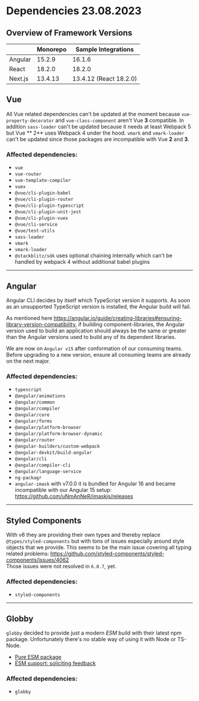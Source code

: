 # Dependencies 23.08.2023

## Overview of Framework Versions

|         | Monorepo | Sample Integrations    |
| ------- | -------- | ---------------------- |
| Angular | 15.2.9   | 16.1.6                 |
| React   | 18.2.0   | 18.2.0                 |
| Next.js | 13.4.13  | 13.4.12 (React 18.2.0) |

## Vue

All Vue related dependencies can't be updated at the moment because `vue-property-decorator` and `vue-class-component`
aren't Vue **3** compatible. In addition `sass-loader` can't be updated because it needs at least Webpack 5 but Vue **
2** uses Webpack 4 under the hood. `vmark` and `vmark-loader` can't be updated since those packages are incompatible
with Vue **2** and **3**.

### Affected dependencies:

- `vue`
- `vue-router`
- `vue-template-compiler`
- `vuex`
- `@vue/cli-plugin-babel`
- `@vue/cli-plugin-router`
- `@vue/cli-plugin-typescript`
- `@vue/cli-plugin-unit-jest`
- `@vue/cli-plugin-vuex`
- `@vue/cli-service`
- `@vue/test-utils`
- `sass-loader`
- `vmark`
- `vmark-loader`
- `@stackblitz/sdk` uses optional chaining internally which can't be handled by webpack 4 without additional babel
  plugins

---

## Angular

Angular CLI decides by itself which TypeScript version it supports. As soon as an unsupported TypeScript version is
installed, the Angular build will fail.

As mentioned here https://angular.io/guide/creating-libraries#ensuring-library-version-compatibility, if building
component-libraries, the Angular version used to build an application should always be the same or greater than the
Angular versions used to build any of its dependent libraries.

We are now on `Angular v15` after conformation of our consuming teams. Before upgrading to a new version, ensure all
consuming teams are already on the next major.

### Affected dependencies:

- `typescript`
- `@angular/animations`
- `@angular/common`
- `@angular/compiler`
- `@angular/core`
- `@angular/forms`
- `@angular/platform-browser`
- `@angular/platform-browser-dynamic`
- `@angular/router`
- `@angular-builders/custom-webpack`
- `@angular-devkit/build-angular`
- `@angular/cli`
- `@angular/compiler-cli`
- `@angular/language-service`
- `ng-packagr`
- `angular-imask` with v7.0.0 it is bundled for Angular 16 and became incompatible with our Angular 15 setup:
  https://github.com/uNmAnNeR/imaskjs/releases

---

## Styled Components

With v6 they are providing their own types and thereby replace `@types/styled-components` but with tons of issues
especially around style objects that we provide. This seems to be the main issue covering all typing related problems:
https://github.com/styled-components/styled-components/issues/4062  
Those issues were not resolved in `6.0.7`, yet.

### Affected dependencies:

- `styled-components`

---

## Globby

`globby` decided to provide just a modern _ESM_ build with their latest npm package. Unfortunately there's no stable way
of using it with Node or TS-Node.

- [Pure ESM package](https://gist.github.com/sindresorhus/a39789f98801d908bbc7ff3ecc99d99c#how-can-i-make-my-typescript-project-output-esm)
- [ESM support: soliciting feedback](https://github.com/TypeStrong/ts-node/issues/1007)

### Affected dependencies:

- `globby`
